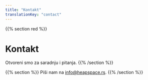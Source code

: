 ```yaml
---
title: "Kontakt"
translationKey: "contact"
---
```


{{% section red %}}
# Kontakt
Otvoreni smo za saradnju i pitanja.
{{% /section %}}

{{% section %}}
Piši nam na	[info@heapspace.rs](mailto:info@heapspace.rs).
{{% /section %}}